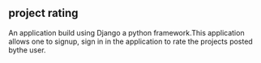 ## project rating
An application build using Django a python framework.This application allows one to signup, sign in in the application to rate the projects posted bythe user.
